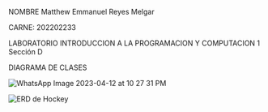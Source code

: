 NOMBRE Matthew Emmanuel Reyes Melgar

CARNE: 202202233

LABORATORIO INTRODUCCION A LA PROGRAMACION Y COMPUTACION 1 Sección D

DIAGRAMA DE CLASES

![WhatsApp Image 2023-04-12 at 10 27 31 PM](https://user-images.githubusercontent.com/69548347/236270921-4c4a7998-9050-49c6-831f-d6b0c6d57e70.jpeg)


![ERD de Hockey](https://user-images.githubusercontent.com/69548347/236277227-3c69c3a8-67e7-4d5e-aaab-2dee0396dea3.jpeg)
